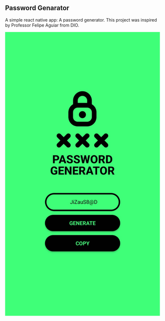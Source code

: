 ## Password Genarator
A simple react native app: A password generator. This project was inspired by Professor Felipe Aguiar from DIO.

<img src="./assets/PasswordGeneratorApp.jpeg" alt="Home app"/>